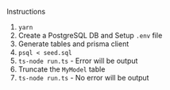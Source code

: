 Instructions

1. `yarn`
2. Create a PostgreSQL DB and Setup `.env` file
3. Generate tables and prisma client
4. `psql < seed.sql`
5. `ts-node run.ts` - Error will be output
6. Truncate the `MyModel` table
7. `ts-node run.ts` - No error will be output

